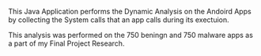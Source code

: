 This Java Application performs the Dynamic Analysis on the Andoird Apps by collecting the System calls that an app calls during its exectuion.

This analysis was performed on the 750 beningn and 750 malware apps as a part of my Final Project Research. 


